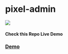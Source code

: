 # pixel-admin
<a href="https://wrappixel.com/templates/niceadmin/"><img src="https://wrappixel.com/wp-content/uploads/edd/2018/07/nice-admin-pro-wp-prev.jpg"/></a>
<h4>Check this Repo Live Demo</h4>
<h3><a href="https://wrappixel.com/demos/admin-templates/pixeladmin/landingpage/">Demo</a></h3>
